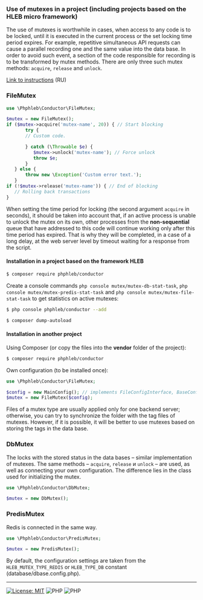  ### Use of mutexes in a project (including projects based on the HLEB micro framework)
 
The use of mutexes is worthwhile in cases, when access to any code is to be locked, until it is executed in the current process or the set locking time period expires. 
For example, repetitive simultaneous API requests can cause a parallel recording one and the same value into the data base. In order to avoid such event, a section of the code responsible for recording is to be transformed by mutex methods. There are only three such mutex methods: `acquire`, `release` and `unlock`.

[Link to instructions](https://phphleb.ru/ru/v1/examples/#exampleMT7) (RU)
  
 ### FileMutex
```php
use \Phphleb\Conductor\FileMutex;

$mutex = new FileMutex();
if ($mutex->acquire('mutex-name', 20)) { // Start blocking
       try {
       // Custom code.

       } catch (\Throwable $e) {
          $mutex->unlock('mutex-name'); // Force unlock
          throw $e;
       }
   } else {
       throw new \Exception('Custom error text.');
   }
if (!$mutex->release('mutex-name')) { // End of blocking
   // Rolling back transactions
}

```

When setting the time period for locking (the second argument `acquire` in seconds), it should be taken into account that, if an active process is unable to unlock the mutex on its own, other processes from the **non-sequential** queue that have addressed to this code will continue working only after this time period has expired. That is why they will be completed, in a case of a long delay, at the web server level by timeout waiting for a response from the script. 

#### Installation in a project based on the framework HLEB

 ```bash
 $ composer require phphleb/conductor
```
Create a console commands `php console mutex/mutex-db-stat-task`, `php console mutex/mutex-predis-stat-task` and `php console mutex/mutex-file-stat-task` to get statistics on active mutexes:
 ```bash
 $ php console phphleb/conductor --add

 $ composer dump-autoload
 ```
#### Installation in another project

Using Composer (or copy the files into the **vendor** folder of the project):
 ```bash
 $ composer require phphleb/conductor
```

Own configuration (to be installed once):

```php
use \Phphleb\Conductor\FileMutex;

$config = new MainConfig(); // implements FileConfigInterface, BaseConfigInterface
$mutex = new FileMutex($config);

```

Files of a mutex type are usually applied only for one backend server; otherwise, you can try to synchronize the folder with the tag files of mutexes.
However, if it is possible, it will be better to use mutexes based on storing the tags in the data base.


 ### DbMutex
 
The locks with the stored status in the data bases – similar implementation of mutexes. The same methods – `acquire`, `release` и `unlock` – are used, as well as connecting your own configuration. 
The difference lies in the class used for initializing the mutex.


```php
use \Phphleb\Conductor\DbMutex;

$mutex = new DbMutex();

```

 ### PredisMutex
 
 Redis is connected in the same way.
 
 ```php
 use \Phphleb\Conductor\PredisMutex;
 
 $mutex = new PredisMutex();
 
 ```
By default, the configuration settings are taken from the `HLEB_MUTEX_TYPE_REDIS` or `HLEB_TYPE_DB` constant (database/dbase.config.php).



 
-----------------------------------

[![License: MIT](https://img.shields.io/badge/License-MIT%20(Free)-brightgreen.svg)](https://github.com/phphleb/draft/blob/main/LICENSE) ![PHP](https://img.shields.io/badge/PHP-^7.4.0-blue) ![PHP](https://img.shields.io/badge/PHP-8-blue)

